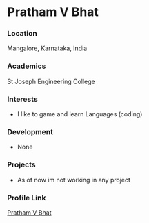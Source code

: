 # Pratham V Bhat

### Location

Mangalore, Karnataka, India

### Academics

St Joseph Engineering College

### Interests

- I like to game and learn Languages (coding)

### Development

- None

### Projects

- As of now im not working in any project

### Profile Link

[Pratham V Bhat](https://github.com/prathamvbhat)